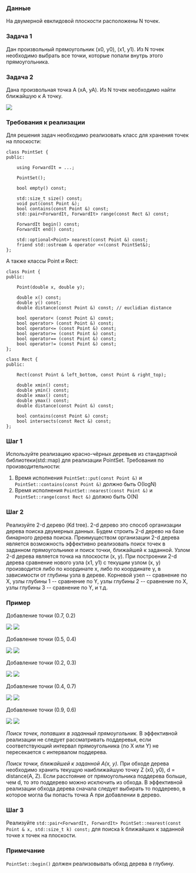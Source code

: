 ### Данные
На двумерной евклидовой плоскости расположены N точек.

### Задача 1
Дан произвольный прямоугольник (x0, y0), (x1, y1). Из N точек необходимо выбрать все точки, которые попали внутрь этого прямоугольника.

### Задача 2
Дана произвольная точка А (xA, yA). Из N точек необходимо найти ближайшую к А точку.

![](https://www.cs.princeton.edu/courses/archive/fall19/cos226/assignments/kdtree/images/kdtree-ops.png)

### Требования к реализации

Для решения задач необходимо реализовать класс для хранения точек на плоскости:
```
class PointSet {
public:

    using ForwardIt = ...;

    PointSet();

    bool empty() const;

    std::size_t size() const;
    void put(const Point &);
    bool contains(const Point &) const;
    std::pair<ForwardIt, ForwardIt> range(const Rect &) const;

    ForwardIt begin() const;
    ForwardIt end() const;

    std::optional<Point> nearest(const Point &) const;
    friend std::ostream & operator <<(const PointSet&);
};
```
А также классы Point и Rect:
```
class Point {
public:

	Point(double x, double y);

	double x() const;
	double y() const;
	double distance(const Point &) const; // euclidian distance

	bool operator< (const Point &) const;
	bool operator> (const Point &) const;
	bool operator<= (const Point &) const;
	bool operator>= (const Point &) const;
	bool operator== (const Point &) const;
	bool operator!= (const Point &) const;
};
```
```
class Rect {
public:

	Rect(const Point & left_bottom, const Point & right_top);
   
	double xmin() const;
	double ymin() const;
	double xmax() const;
	double ymax() const;
	double distance(const Point &) const;

	bool contains(const Point &) const;
	bool intersects(const Rect &) const;
};
```

### Шаг 1
Используйте реализацию красно-чёрных деревьев из стандартной библиотеки(std::map) для реализации PointSet.
Требования по производительности:
1. Время исполнения ```PointSet::put(const Point &)``` и ```PointSet::contains(const Point &)``` должно быть О(logN)
2. Время исполнения ```PointSet::nearest(const Point &)``` и ```PointSet::range(const Rect &)``` должно быть O(N)


### Шаг 2
Реализуйте 2-d дерево (Kd tree). 2-d дерево это способ организации дерева поиска двумерных данных. Будем строить 2-d дерево на базе бинарного дерева поиска. Преимуществом организации 2-d дерева является возможность эффективно реализовать поиск точек в заданном прямоугольнике и поиск точки, ближайшей к заданной. Узлом 2-d дерева является точка на плоскости (x, y). При построении 2-d дерева сравнение нового узла (x1, y1) с текущим узлом (x, y) производится либо по координате x, либо по координате y, в зависимости от глубины узла в дереве. Корневой узел -- сравнение по X, узлы глубины 1 -- сравнение по Y, узлы глубины 2 -- сравнение по X, узлы глубины 3 -- сравнение по Y, и т.д.

### Пример

Добавление точки (0.7, 0.2)

![](https://www.cs.princeton.edu/courses/archive/fall19/cos226/assignments/kdtree/images/kdtree1.png)
![](https://www.cs.princeton.edu/courses/archive/fall19/cos226/assignments/kdtree/images/kdtree-insert1.png) 

Добавление точки (0.5, 0.4)

![](https://www.cs.princeton.edu/courses/archive/fall19/cos226/assignments/kdtree/images/kdtree2.png)
![](https://www.cs.princeton.edu/courses/archive/fall19/cos226/assignments/kdtree/images/kdtree-insert2.png)

Добавление точки (0.2, 0.3)

![](https://www.cs.princeton.edu/courses/archive/fall19/cos226/assignments/kdtree/images/kdtree3.png)
![](https://www.cs.princeton.edu/courses/archive/fall19/cos226/assignments/kdtree/images/kdtree-insert3.png)

Добавление точки (0.4, 0.7)

![](https://www.cs.princeton.edu/courses/archive/fall19/cos226/assignments/kdtree/images/kdtree4.png)
![](https://www.cs.princeton.edu/courses/archive/fall19/cos226/assignments/kdtree/images/kdtree-insert4.png)

Добавление точки (0.9, 0.6)

![](https://www.cs.princeton.edu/courses/archive/fall19/cos226/assignments/kdtree/images/kdtree5.png)
![](https://www.cs.princeton.edu/courses/archive/fall19/cos226/assignments/kdtree/images/kdtree-insert5.png)

_Поиск точек, попавших в заданный прямоугольник._ В эффективной реализации не следует рассматривать поддеревья, если соответствующий интервал прямоугольника (по X или Y) не пересекается с интервалом поддерева.

_Поиск точки, ближайшей к заданной A(x, y)._ При обходе дерева необходимо хранить текущую наиближайшую точку Z (x0, y0), d = distance(A, Z). Если расстояние от прямоугольника поддерева больше, чем d, то это поддерево можно исключить из обхода. В эффективной реализации обхода дерева сначала следует выбирать то поддерево, в которое могла бы попасть точка A при добавлении в дерево.


### Шаг 3
Реализуйте
```std::pair<ForwardIt, ForwardIt> PointSet::nearest(const Point & x, std::size_t k) const;```
для поиска k ближайших к заданной точке x точек на плоскости.

### Примечание

```PointSet::begin()``` должен реализовывать обход дерева в глубину.